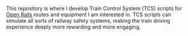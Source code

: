 This repository is where I develop Train Control System (TCS) scripts for
[Open Rails](http://openrails.org/) routes and equipment I am interested in.
TCS scripts can simulate all sorts of railway safety systems, making the train
driving experience deeply more rewarding and more engaging.
